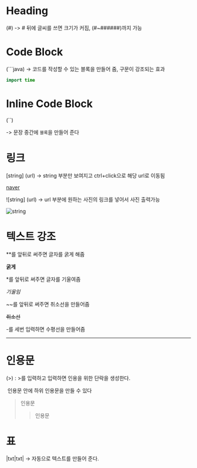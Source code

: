 # Heading

(#) -> # 뒤에 글씨를 쓰면 크기가 커짐, (#~######)까지 가능



# Code Block

(```java) -> 코드를 작성할 수 있는 블록을 만들어 줌, 구문이 강조되는 효과

```java
import time
```



# Inline Code Block

(``) 

-> 문장 중간에 `블록`을 만들어 준다



# 링크

[string] (url) -> string 부분만 보여지고 ctrl+click으로 해당 url로 이동됨

[naver](https://www.naver.com/)

![string] (url) -> url 부분에 원하는 사진의 링크를 넣어서 사진 출력가능

![string](C:/Users/Administrator/Desktop/markdown/cat.jpg)

# 텍스트 강조

**를 앞뒤로 써주면 글자를 굵게 해줌  

**굵게**

*를 앞뒤로 써주면 글자를 기울여줌

*기울임*

~~를 앞뒤로 써주면 취소선을 만들어줌

~~취소선~~

-를 세번 입력하면 수평선을 만들어줌

---



# 인용문

(>) : >를 입력하고 입력하면 인용을 위한 단락을 생성한다.

​      인용문 안에 하위 인용문을 만들 수 있다

> 인용문
>
> > 인용문
> >
> > 

# 표

|txt|txt| -> 자동으로 텍스트를 만들어 준다.




